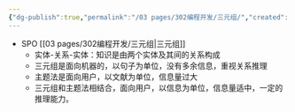 ```yaml
---
{"dg-publish":true,"permalink":"/03 pages/302编程开发/三元组/","created":"2024-11-30T20:45:08.409+08:00","updated":"2025-03-04T13:37:30.405+08:00"}
---
```


- SPO [[03 pages/302编程开发/三元组\|三元组]]
	- 实体-关系-实体：知识是由两个实体及其间的关系构成
	- 三元组是面向机器的，以句子为单位，没有多余信息，重视关系推理
	- 主题法是面向用户，以文献为单位，信息量过大
	- 三元组和主题法相结合，面向用户，以信息为单位，信息量适中，一定的推理能力。